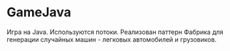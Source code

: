 # GameJava
Игра на Java. Используются потоки. Реализован паттерн Фабрика для генерации случайных машин - легковых автомобилей и грузовиков.
